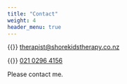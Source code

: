 ```yaml
---
title: "Contact"
weight: 4
header_menu: true
---
```


{{<icon class="fa fa-envelope">}}&nbsp;[therapist@shorekidstherapy.co.nz](mailto:therapist@shorekidstherapy.co.nz)

{{<icon class="fa fa-phone">}}&nbsp;[021 0296 4156](tel:+642102964156)

Please contact me.
